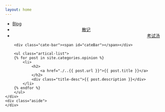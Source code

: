 ```yaml
---
layout: home
---
```


<div class="index-content opinion">
    <div class="section">
        <ul class="artical-cate">
            <li><a href="../"><span>Blog</span></a></li>
            <li class="on" style="text-align:center"><a href="#"><span>散记</span></a></li>
            <li style="text-align:right"><a href="./../project"><span>考试汤</span></a></li>
        </ul>

        <div class="cate-bar"><span id="cateBar"></span></div>

        <ul class="artical-list">
        {% for post in site.categories.opinion %}
            <li>
                <h2>
                    <a href="./..{{ post.url }}">{{ post.title }}</a>
                </h2>
                <div class="title-desc">{{ post.description }}</div>
            </li>
        {% endfor %}
        </ul>
    </div>
    <div class="aside">
    </div>
</div>
